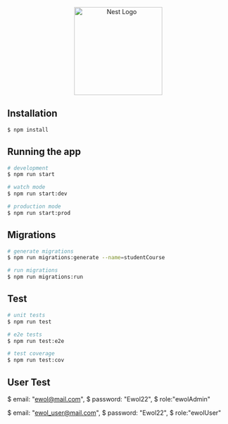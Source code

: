 <p align="center">
  <a href="http://nestjs.com/" target="blank"><img src="https://nestjs.com/img/logo-small.svg" width="200" alt="Nest Logo" /></a>
</p>

## Installation

```bash
$ npm install
```

## Running the app

```bash
# development
$ npm run start

# watch mode
$ npm run start:dev

# production mode
$ npm run start:prod
```

## Migrations

```bash
# generate migrations 
$ npm run migrations:generate --name=studentCourse

# run migrations
$ npm run migrations:run
```
## Test

```bash
# unit tests
$ npm run test

# e2e tests
$ npm run test:e2e

# test coverage
$ npm run test:cov
```

## User Test
 $ email: "ewol@mail.com",
 $ password: "Ewol22",
 $ role:"ewolAdmin"

 $ email: "ewol_user@mail.com",
 $ password: "Ewol22",
 $ role:"ewolUser"